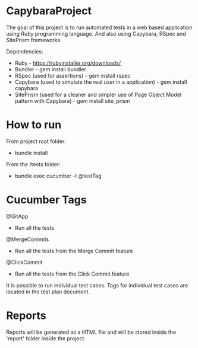 # CapybaraProject
The goal of this project is to run automated tests in a web based application using Ruby programming language. And also using Capybara, RSpec and SitePrism frameworks.

Dependencies:
- Ruby - https://rubyinstaller.org/downloads/
- Bundler - gem install bundler
- RSpec (used for assertions) - gem install rspec
- Capybara (used to simulate the real user in a application) - gem install capybara
- SitePrism (used for a cleaner and simpler use of Page Object Model pattern with Capybara) - gem install site_prism

# How to run

From project root folder:
- bundle install

From the /tests folder:
- bundle exec cucumber -t @testTag

# Cucumber Tags
@GitApp
- Run all the tests

@MergeCommits
- Run all the tests from the Merge Commit feature

@ClickCommit
- Run all the tests from the Click Commit feature

It is possible to run individual test cases. Tags for individual test cases are located in the test plan document.

# Reports
Reports will be generated as a HTML file and will be stored inside the 'report' folder inside the project.
